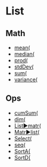 # List


## Math

 * <a href="../tokens/mean(.md" title="0x21">mean(</a>
 * <a href="../tokens/median(.md" title="0x1F">median(</a>
 * <a href="../tokens/prod(.md" title="0xB7">prod(</a>
 * <a href="../tokens/stdDev(.md" title="0xBB0D">stdDev(</a>
 * <a href="../tokens/sum(.md" title="0xB6">sum(</a>
 * <a href="../tokens/variance(.md" title="0xBB0E">variance(</a>

## Ops

 * <a href="../tokens/cumSum(.md" title="0xBB29">cumSum(</a>
 * <a href="../tokens/dim(.md" title="0xB5">dim(</a>
 * <a href="../tokens/List►matr(.md" title="0xBB3A">List►matr(</a>
 * <a href="../tokens/Matr►list(.md" title="0xBB39">Matr►list(</a>
 * <a href="../tokens/Select(.md" title="0xBB58">Select(</a>
 * <a href="../tokens/seq(.md" title="0x23">seq(</a>
 * <a href="../tokens/SortA(.md" title="0xE3">SortA(</a>
 * <a href="../tokens/SortD(.md" title="0xE4">SortD(</a>

